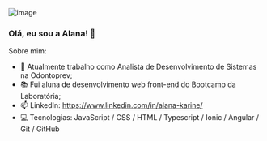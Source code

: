 ![image](https://user-images.githubusercontent.com/109031446/202922855-fd6d08ee-ef41-4768-a1ba-978839f5b5c2.png)

### Olá, eu sou a Alana! 👋

Sobre mim:

- 🔭 Atualmente trabalho como Analista de Desenvolvimento de Sistemas na Odontoprev;
- 📚 Fui aluna de desenvolvimento web front-end do Bootcamp da Laboratória;
- 📫 LinkedIn: https://www.linkedin.com/in/alana-karine/
- 💻 Tecnologias: JavaScript / CSS / HTML / Typescript / Ionic / Angular / Git / GitHub 
